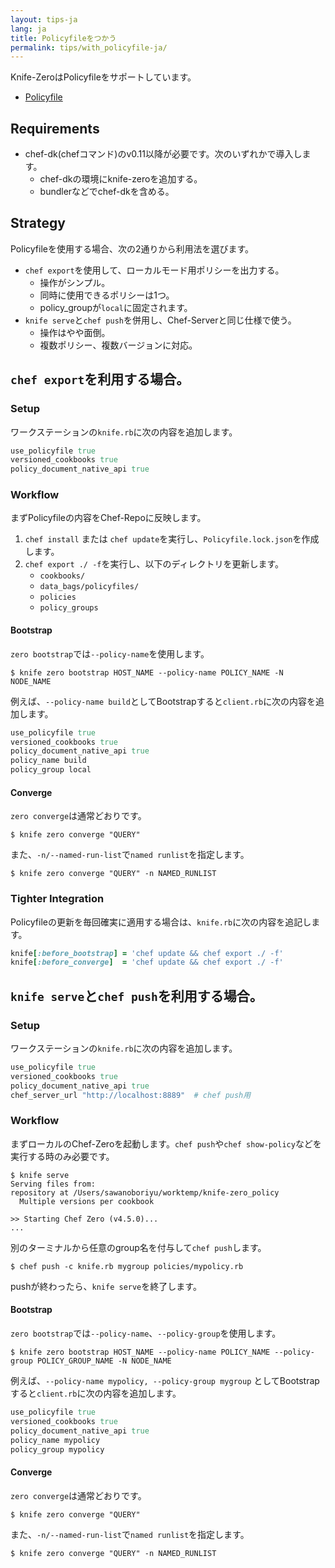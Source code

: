 ```yaml
---
layout: tips-ja
lang: ja
title: Policyfileをつかう
permalink: tips/with_policyfile-ja/
---
```


Knife-ZeroはPolicyfileをサポートしています。

- [Policyfile](https://docs.chef.io/config_rb_policyfile.html)

## Requirements

- chef-dk(chefコマンド)のv0.11以降が必要です。次のいずれかで導入します。
    - chef-dkの環境にknife-zeroを追加する。
    - bundlerなどでchef-dkを含める。

## Strategy

Policyfileを使用する場合、次の2通りから利用法を選びます。

- `chef export`を使用して、ローカルモード用ポリシーを出力する。
    - 操作がシンプル。
    - 同時に使用できるポリシーは1つ。
    - policy_groupが`local`に固定されます。
- `knife serve`と`chef push`を併用し、Chef-Serverと同じ仕様で使う。
    - 操作はやや面倒。
    - 複数ポリシー、複数バージョンに対応。

## `chef export`を利用する場合。

### Setup

ワークステーションの`knife.rb`に次の内容を追加します。

```ruby
use_policyfile true
versioned_cookbooks true
policy_document_native_api true
```

### Workflow

まずPolicyfileの内容をChef-Repoに反映します。

1. `chef install` または `chef update`を実行し、`Policyfile.lock.json`を作成します。
2. `chef export ./ -f`を実行し、以下のディレクトリを更新します。
    - `cookbooks/`
    - `data_bags/policyfiles/`
    - `policies`
    - `policy_groups`

#### Bootstrap

`zero bootstrap`では`--policy-name`を使用します。

```shell
$ knife zero bootstrap HOST_NAME --policy-name POLICY_NAME -N NODE_NAME
```

例えば、`--policy-name build`としてBootstrapすると`client.rb`に次の内容を追加します。

```ruby
use_policyfile true
versioned_cookbooks true
policy_document_native_api true
policy_name build
policy_group local
```

#### Converge

`zero converge`は通常どおりです。

```shell
$ knife zero converge "QUERY"
```

また、`-n/--named-run-list`で`named runlist`を指定します。

```shell
$ knife zero converge "QUERY" -n NAMED_RUNLIST
```


### Tighter Integration

Policyfileの更新を毎回確実に適用する場合は、`knife.rb`に次の内容を追記します。

```ruby
knife[:before_bootstrap] = 'chef update && chef export ./ -f'
knife[:before_converge]  = 'chef update && chef export ./ -f'
```

## `knife serve`と`chef push`を利用する場合。

### Setup

ワークステーションの`knife.rb`に次の内容を追加します。

```ruby
use_policyfile true
versioned_cookbooks true
policy_document_native_api true
chef_server_url "http://localhost:8889"  # chef push用
```

### Workflow

まずローカルのChef-Zeroを起動します。`chef push`や`chef show-policy`などを実行する時のみ必要です。

```shell
$ knife serve
Serving files from:
repository at /Users/sawanoboriyu/worktemp/knife-zero_policy
  Multiple versions per cookbook

>> Starting Chef Zero (v4.5.0)...
...
```

別のターミナルから任意のgroup名を付与して`chef push`します。

```shell
$ chef push -c knife.rb mygroup policies/mypolicy.rb
```

pushが終わったら、`knife serve`を終了します。

#### Bootstrap

`zero bootstrap`では`--policy-name`、`--policy-group`を使用します。

```shell
$ knife zero bootstrap HOST_NAME --policy-name POLICY_NAME --policy-group POLICY_GROUP_NAME -N NODE_NAME
```

例えば、`--policy-name mypolicy, --policy-group mygroup` としてBootstrapすると`client.rb`に次の内容を追加します。

```ruby
use_policyfile true
versioned_cookbooks true
policy_document_native_api true
policy_name mypolicy
policy_group mypolicy
```

#### Converge

`zero converge`は通常どおりです。

```shell
$ knife zero converge "QUERY"
```

また、`-n/--named-run-list`で`named runlist`を指定します。

```shell
$ knife zero converge "QUERY" -n NAMED_RUNLIST
```

